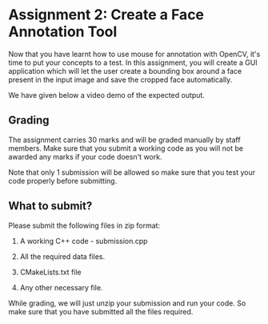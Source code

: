 # Assignment 2: Create a Face Annotation Tool
Now that you have learnt how to use mouse for annotation with OpenCV, it's time to put your concepts to a test. In this assignment, you will create a GUI application which will let the user create a bounding box around a face present in the input image and save the cropped face automatically.

We have given below a video demo of the expected output.

## Grading
The assignment carries 30 marks and will be graded manually by staff members. Make sure that you submit a working code as you will not be awarded any marks if your code doesn't work.

Note that only 1 submission will be allowed so make sure that you test your code properly before submitting.

## What to submit?
Please submit the following files in zip format:

1. A working C++ code - submission.cpp

2. All the required data files.

3. CMakeLists.txt file

4. Any other necessary file.

While grading, we will just unzip your submission and run your code. So make sure that you have submitted all the files required.
